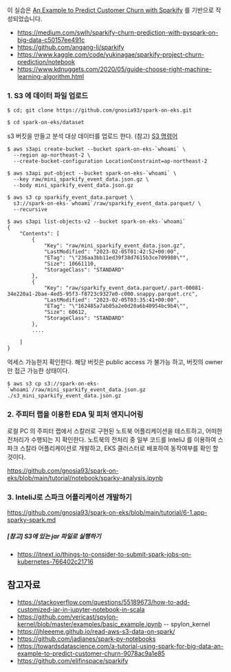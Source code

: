 이 실습은 [An Example to Predict Customer Churn with Sparkify](https://towardsdatascience.com/a-tutorial-using-spark-for-big-data-an-example-to-predict-customer-churn-9078ac9a1e85) 를 기반으로 작성되었습니다.

  * https://medium.com/swlh/sparkify-churn-prediction-with-pyspark-on-big-data-c50157ee491c
  * https://github.com/angang-li/sparkify
  * https://www.kaggle.com/code/yukinagae/sparkify-project-churn-prediction/notebook
  * https://www.kdnuggets.com/2020/05/guide-choose-right-machine-learning-algorithm.html
 
### 1. S3 에 데이터 파일 업로드 ###

```
$ cd; git clone https://github.com/gnosia93/spark-on-eks.git

$ cd spark-on-eks/dataset
```

s3 버킷을 만들고 분석 대상 데이터를 업로드 한다. (참고) [S3 명령어](https://darrengwon.tistory.com/438)
```
$ aws s3api create-bucket --bucket spark-on-eks-`whoami` \
  --region ap-northeast-2 \
  --create-bucket-configuration LocationConstraint=ap-northeast-2

$ aws s3api put-object --bucket spark-on-eks-`whoami` \
  --key raw/mini_sparkify_event_data.json.gz \
  --body mini_sparkify_event_data.json.gz

$ aws s3 cp sparkify_event_data.parquet \
  s3://spark-on-eks-`whoami`/raw/sparkify_event_data.parquet/ \
  --recursive

$ aws s3api list-objects-v2 --bucket spark-on-eks-`whoami`
{
    "Contents": [
        {
            "Key": "raw/mini_sparkify_event_data.json.gz",
            "LastModified": "2023-02-05T01:42:52+00:00",
            "ETag": "\"236aa3bb11ed39f38d7615b3ce709980\"",
            "Size": 10661110,
            "StorageClass": "STANDARD"
        },
        {
            "Key": "raw/sparkify_event_data.parquet/.part-00081-34e220a1-2bae-4ed5-95f3-f8723c9327e0-c000.snappy.parquet.crc",
            "LastModified": "2023-02-05T03:35:41+00:00",
            "ETag": "\"162485a7ab05a2e0d20a6b40954bc9b4\"",
            "Size": 60612,
            "StorageClass": "STANDARD"
        },
        ....
        
    ]
}
```

억세스 가능한지 확인한다. 해당 버킷은 public access 가 불가능 하고, 버킷의 owner 만 접근 가능한 상태이다. 
```
$ aws s3 cp s3://spark-on-eks-`whoami`/raw/mini_sparkify_event_data.json.gz ./s3_mini_sparkify_event_data.json.gz
```


### 2. 주피터 랩을 이용한 EDA 및 피처 엔지니어링 ##### 

로컬 PC 의 주피터 랩에서 스칼러로 구현된 노트북 어플리케이션을 테스트하고, 어떠한 전처리가 수행되는 지 확인한다.
노트북의 전처리 중 일부 코드를 InteliJ 를 이용하여 스파크 스칼라 어플리케이션로 개발하고, EKS 클러스터로 배포하여 동작여부를 확인 할 것이다.

https://github.com/gnosia93/spark-on-eks/blob/main/tutorial/notebook/sparky-analysis.ipynb




### 3. InteliJ로 스파크 어플리케이션 개발하기 ###

https://github.com/gnosia93/spark-on-eks/blob/main/tutorial/6-1.app-sparky-spark.md




##### [참고] S3에 있는 jar 파일로 실행하기 ##### 

* https://itnext.io/things-to-consider-to-submit-spark-jobs-on-kubernetes-766402c21716



## 참고자료 ##
* https://stackoverflow.com/questions/55189673/how-to-add-customized-jar-in-jupyter-notebook-in-scala
* https://github.com/vericast/spylon-kernel/blob/master/examples/basic_example.ipynb    -- spylon_kernel 
* https://jhleeeme.github.io/read-aws-s3-data-on-spark/
* https://github.com/jadianes/spark-py-notebooks
* https://towardsdatascience.com/a-tutorial-using-spark-for-big-data-an-example-to-predict-customer-churn-9078ac9a1e85
* https://github.com/elifinspace/sparkify

